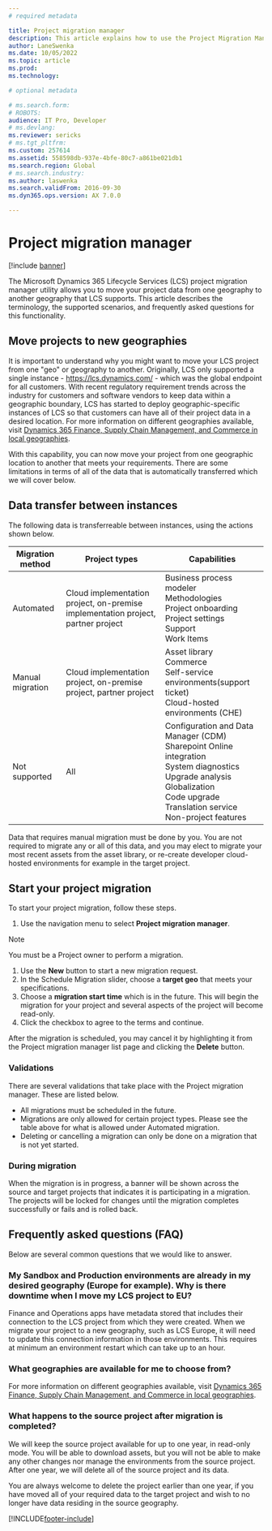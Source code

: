 ```yaml
---
# required metadata

title: Project migration manager
description: This article explains how to use the Project Migration Manager to move your project from one Microsoft Dynamics 365 Lifecycle Services geography to another.
author: LaneSwenka
ms.date: 10/05/2022
ms.topic: article
ms.prod:
ms.technology:

# optional metadata

# ms.search.form:
# ROBOTS:
audience: IT Pro, Developer
# ms.devlang:
ms.reviewer: sericks
# ms.tgt_pltfrm:
ms.custom: 257614
ms.assetid: 558598db-937e-4bfe-80c7-a861be021db1
ms.search.region: Global
# ms.search.industry:
ms.author: laswenka
ms.search.validFrom: 2016-09-30
ms.dyn365.ops.version: AX 7.0.0

---
```


# Project migration manager

[!include [banner](../includes/banner.md)]

The Microsoft Dynamics 365 Lifecycle Services (LCS) project migration manager utility allows you to move your project data from one geography to another geography that LCS supports. This article describes the terminology, the supported scenarios, and frequently asked questions for this functionality.

## Move projects to new geographies
It is important to understand why you might want to move your LCS project from one "geo" or geography to another. Originally, LCS only supported a single instance - https://lcs.dynamics.com/ - which was the global endpoint for all customers. With recent regulatory requirement trends across the industry for customers and software vendors to keep data within a geographic boundary, LCS has started to deploy geographic-specific instances of LCS so that customers can have all of their project data in a desired location. For more information on different geographies available, visit [Dynamics 365 Finance, Supply Chain Management, and Commerce in local geographies](/dynamics365/fin-ops-core/dev-itpro/deployment/deployment-options-geo).

With this capability, you can now move your project from one geographic location to another that meets your requirements. There are some limitations in terms of all of the data that is automatically transferred which we will cover below.  

## Data transfer between instances
The following data is transferreable between instances, using the actions shown below.

|Migration method| Project types| Capabilities|
|----------------|--------------|-------------|
|Automated| Cloud implementation project, on-premise implementation project, partner project| Business process modeler<br/>Methodologies<br/>Project onboarding<br/>Project settings<br/>Support</br>Work Items<br/>|
|Manual migration| Cloud implementation project, on-premise project, partner project| Asset library<br/>Commerce<br/>Self-service environments(support ticket)<br/>Cloud-hosted environments (CHE)<br/>|
|Not supported| All | Configuration and Data Manager (CDM)<br/>Sharepoint Online integration<br/>System diagnostics<br/>Upgrade analysis<br/>Globalization<br/>Code upgrade<br/>Translation service<br/>Non-project features|

Data that requires manual migration must be done by you. You are not required to migrate any or all of this data, and you may elect to migrate your most recent assets from the asset library, or re-create developer cloud-hosted environments for example in the target project.

## Start your project migration
To start your project migration, follow these steps.

1. Use the navigation menu to select **Project migration manager**.

> [!NOTE]
> You must be a Project owner to perform a migration.

1. Use the **New** button to start a new migration request.
1. In the Schedule Migration slider, choose a **target geo** that meets your specifications.
3. Choose a **migration start time** which is in the future. This will begin the migration for your project and several aspects of the project will become read-only.
4. Click the checkbox to agree to the terms and continue.

After the migration is scheduled, you may cancel it by highlighting it from the Project migration manager list page and clicking the **Delete** button.  

### Validations
There are several validations that take place with the Project migration manager.  These are listed below.

- All migrations must be scheduled in the future.
- Migrations are only allowed for certain project types.  Please see the table above for what is allowed under Automated migration.
- Deleting or cancelling a migration can only be done on a migration that is not yet started.

### During migration
When the migration is in progress, a banner will be shown across the source and target projects that indicates it is participating in a migration.  The projects will be locked for changes until the migration completes successfully or fails and is rolled back.  

## Frequently asked questions (FAQ)
Below are several common questions that we would like to answer.  

### My Sandbox and Production environments are already in my desired geography (Europe for example).  Why is there downtime when I move my LCS project to EU?
Finance and Operations apps have metadata stored that includes their connection to the LCS project from which they were created.  When we migrate your project to a new geography, such as LCS Europe, it will need to update this connection information in those environments.  This requires at minimum an environment restart which can take up to an hour.

### What geographies are available for me to choose from?
For more information on different geographies available, visit [Dynamics 365 Finance, Supply Chain Management, and Commerce in local geographies](/dynamics365/fin-ops-core/dev-itpro/deployment/deployment-options-geo).

### What happens to the source project after migration is completed?
We will keep the source project available for up to one year, in read-only mode.  You will be able to download assets, but you will not be able to make any other changes nor manage the environments from the source project.  After one year, we will delete all of the source project and its data.

You are always welcome to delete the project earlier than one year, if you have moved all of your required data to the target project and wish to no longer have data residing in the source geography.

[!INCLUDE[footer-include](../../../includes/footer-banner.md)]
